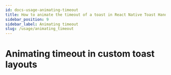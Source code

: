 ```yaml
---
id: docs-usage-animating-timeout
title: How to animate the timeout of a toast in React Native Toast Handler
sidebar_position: 9
sidebar_label: Animating timeout
slug: /usage/animating_timeout
---
```


# Animating timeout in custom toast layouts